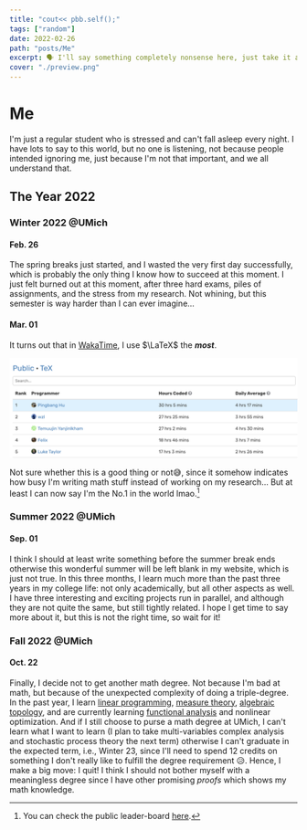```yaml
---
title: "cout<< pbb.self();"
tags: ["random"]
date: 2022-02-26
path: "posts/Me"
excerpt: 🗣 I'll say something completely nonsense here, just take it as a joke.
cover: "./preview.png"
---
```


# Me

I'm just a regular student who is stressed and can't fall asleep every night. I have lots to say to this world, but no one is listening, not because people intended ignoring me, just because I'm not that important, and we all understand that.

## The Year 2022

### Winter 2022 @UMich

#### Feb. 26

The spring breaks just started, and I wasted the very first day successfully, which is probably the only thing I know how to succeed at this moment. I just felt burned out at this moment, after three hard exams, piles of assignments, and the stress from my research. Not whining, but this semester is way harder than I can ever imagine...

#### Mar. 01

It turns out that in [WakaTime](https://wakatime.com), I use $\LaTeX$ the ***most***.

<p align="center">
	<img src="./figures/wakatime.png"/>
</p>

Not sure whether this is a good thing or not😅, since it somehow indicates how busy I'm writing math stuff instead of working on my research... But at least I can now say I'm the No.1 in the world lmao.[^1]

[^1]: You can check the public leader-board [here](https://wakatime.com/leaders/language/tex).

### Summer 2022 @UMich

#### Sep. 01

I think I should at least write something before the summer break ends otherwise this wonderful summer will be left blank in my website, which is just not true. In this three months, I learn much more than the past three years in my college life: not only academically, but all other aspects as well. I have three interesting and exciting projects run in parallel, and although they are not quite the same, but still tightly related. I hope I get time to say more about it, but this is not the right time, so wait for it!

### Fall 2022 @UMich

#### Oct. 22

Finally, I decide not to get another math degree. Not because I'm bad at math, but because of the unexpected complexity of doing a triple-degree. In the past year, I learn [linear programming](../Notes/index.md#linear-programming-math561ioe510to518-umich), [measure theory](../Notes/index.md#real-analysis-math597-umich), [algebraic topology](../Notes/index.md#algebraic-topology-math592-umich), and are currently learning [functional analysis](../Notes/index.md#functional-analysis-math602-umich) and nonlinear optimization. And if I still choose to purse a math degree at UMich, I can't learn what I want to learn (I plan to take multi-variables complex analysis and stochastic process theory the next term) otherwise I can't graduate in the expected term, i.e., Winter 23, since I'll need to spend 12 credits on something I don't really like to fulfill the degree requirement 😥. Hence, I make a big move: I quit! I think I should not bother myself with a meaningless degree since I have other promising *proofs* which shows my math knowledge.
